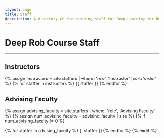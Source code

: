```yaml
---
layout: page
title: Staff
description: A directory of the teaching staff for Deep Learning for Robot Perception at the University of Michigan.
---
```


# Deep Rob Course Staff

---

## Instructors
<div markdown="1" class="staff-column">

{% assign instructors = site.staffers | where: 'role', 'Instructor' |sort: 'order' %}
{% for staffer in instructors %}
{{ staffer }}
{% endfor %}

</div>

<!-- ## Graduate Student Instructor
<div markdown="1" class="staff-column">

{% assign gsis = site.staffers | where: 'role', 'Graduate Student Instructor' |sort: 'order' %}
{% assign num_gsis = gsis | size %}
{% if num_gsis != 0 %}

{% for staffer in gsis %}
{{ staffer }}
{% endfor %}
{% endif %}

</div> -->

<!-- ## Instructional Assistants
<div markdown="1" class="staff-column">

{% assign ias = site.staffers | where: 'role', 'Instructional Assistant' | sort: 'order' %}
{% for staffer in ias %}
{{ staffer }}
{% endfor %}

</div> -->

## Advising Faculty
<div markdown="1" class="staff-column">

{% assign advising_faculty = site.staffers | where: 'role', 'Advising Faculty' %}
{% assign num_advising_faculty = advising_faculty | size %}
{% if num_advising_faculty != 0 %}

{% for staffer in advising_faculty %}
{{ staffer }}
{% endfor %}
{% endif %}

</div>

